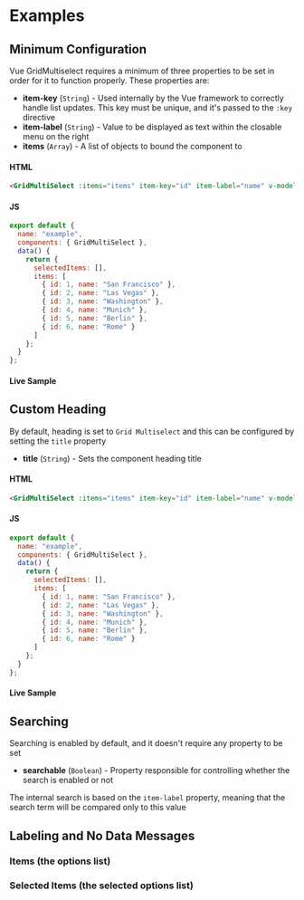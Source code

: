 # Examples

## Minimum Configuration

Vue GridMultiselect requires a minimum of three properties to be set in order for it to function properly. These properties are:

- __item-key__ (`String`) - Used internally by the Vue framework to correctly handle list updates. This key must be unique, and it's passed to the `:key` directive
- __item-label__ (`String`) - Value to be displayed as text within the closable menu on the right
- __items__ (`Array`) - A list of objects to bound the component to

#### HTML

```html
<GridMultiSelect :items="items" item-key="id" item-label="name" v-model="selectedItems" />
```

#### JS

```js
export default {
  name: "example",
  components: { GridMultiSelect },
  data() {
    return {
	  selectedItems: [],
      items: [
		{ id: 1, name: "San Francisco" },
        { id: 2, name: "Las Vegas" },
        { id: 3, name: "Washington" },
        { id: 4, name: "Munich" },
        { id: 5, name: "Berlin" },
        { id: 6, name: "Rome" }
      ]
    };
  }
};
```

#### Live Sample

<MinConfiguration />

## Custom Heading

By default, heading is set to `Grid Multiselect` and this can be configured by setting the `title` property

- __title__ (`String`) - Sets the component heading title

#### HTML

```html
<GridMultiSelect :items="items" item-key="id" item-label="name" v-model="selectedItem" title="Cities" />
```

#### JS

```js
export default {
  name: "example",
  components: { GridMultiSelect },
  data() {
    return {
	  selectedItems: [],
      items: [
		{ id: 1, name: "San Francisco" },
        { id: 2, name: "Las Vegas" },
        { id: 3, name: "Washington" },
        { id: 4, name: "Munich" },
        { id: 5, name: "Berlin" },
        { id: 6, name: "Rome" }
      ]
    };
  }
};
```
#### Live Sample

<CustomHeading />

## Searching

Searching is enabled by default, and it doesn't require any property to be set

- __searchable__ (`Boolean`) - Property responsible for controlling whether the search is enabled or not

The internal search is based on the `item-label` property, meaning that the search term will be compared only to this value

## Labeling and No Data Messages

### Items (the options list)

### Selected Items (the selected options list)
